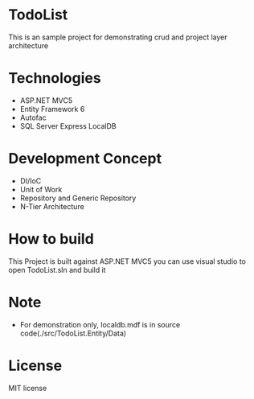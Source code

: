 # TodoList
This is an sample project for demonstrating crud and project layer architecture

# Technologies #
- ASP.NET MVC5
- Entity Framework 6
- Autofac
- SQL Server Express LocalDB

# Development Concept
- DI/IoC
- Unit of Work
- Repository and Generic Repository
- N-Tier Architecture

# How to build
This Project is built against ASP.NET MVC5
you can use visual studio to open TodoList.sln and build it

# Note
- For demonstration only, localdb.mdf is in source code(./src/TodoList.Entity/Data)

# License
 MIT license

